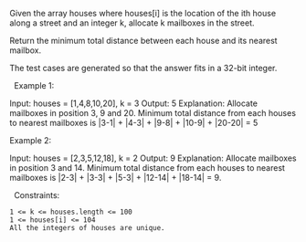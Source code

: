 Given the array houses where houses[i] is the location of the ith house along a street and an integer k, allocate k mailboxes in the street.

Return the minimum total distance between each house and its nearest mailbox.

The test cases are generated so that the answer fits in a 32-bit integer.

 
Example 1:

Input: houses = [1,4,8,10,20], k = 3
Output: 5
Explanation: Allocate mailboxes in position 3, 9 and 20.
Minimum total distance from each houses to nearest mailboxes is |3-1| + |4-3| + |9-8| + |10-9| + |20-20| = 5 


Example 2:

Input: houses = [2,3,5,12,18], k = 2
Output: 9
Explanation: Allocate mailboxes in position 3 and 14.
Minimum total distance from each houses to nearest mailboxes is |2-3| + |3-3| + |5-3| + |12-14| + |18-14| = 9.


 
Constraints:


	1 <= k <= houses.length <= 100
	1 <= houses[i] <= 104
	All the integers of houses are unique.

